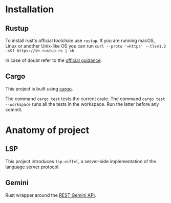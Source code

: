 # Installation

## Rustup

To install rust's official toolchain use `rustup`.
If you are running macOS, Linux or another Unix-like OS you can run
```curl --proto '=https' --tlsv1.2 -sSf https://sh.rustup.rs | sh```

In case of doubt refer to the [official guidance](https://www.rust-lang.org/tools/install).

## Cargo

This project is built using [cargo](https://doc.rust-lang.org/cargo/index.html).

The command `cargo test` tests the current crate.
The command `cargo test --workspace` runs all the tests in the workspace. Run the latter before any commit.

# Anatomy of project

## LSP

This project introduces `lsp-eiffel`, a server-side implementation of the [language server protocol](https://microsoft.github.io/language-server-protocol/).

## Gemini

Rust wrapper around the [REST Gemini API](https://ai.google.dev/api?lang=python).

